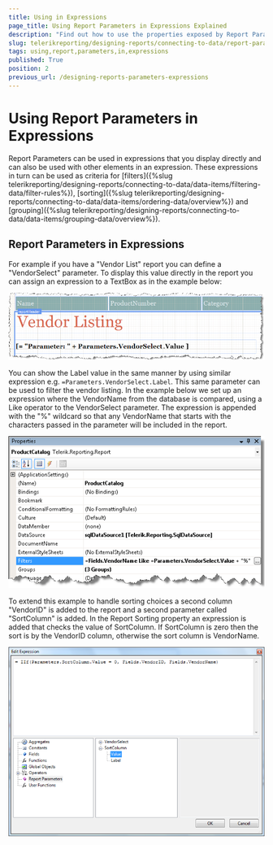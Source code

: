 ```yaml
---
title: Using in Expressions
page_title: Using Report Parameters in Expressions Explained
description: "Find out how to use the properties exposed by Report Parameters in Expressions in Telerik Reporting."
slug: telerikreporting/designing-reports/connecting-to-data/report-parameters/using-report-parameters-in-expressions
tags: using,report,parameters,in,expressions
published: True
position: 2
previous_url: /designing-reports-parameters-expressions
---
```


# Using Report Parameters in Expressions

Report Parameters can be used in expressions that you display directly and can also be used with other elements in an expression. These expressions in turn can be used as criteria for [filters]({%slug telerikreporting/designing-reports/connecting-to-data/data-items/filtering-data/filter-rules%}), [sorting]({%slug telerikreporting/designing-reports/connecting-to-data/data-items/ordering-data/overview%}) and [grouping]({%slug telerikreporting/designing-reports/connecting-to-data/data-items/grouping-data/overview%}).

## Report Parameters in Expressions

For example if you have a "Vendor List" report you can define a "VendorSelect" parameter. To display this value directly in the report you can assign an expression to a TextBox as in the example below:

![Vendor List report with an expression using a VendorSelect parameter value](images/DesignParameters002.png)

You can show the Label value in the same manner by using similar expression e.g. `=Parameters.VendorSelect.Label`. This same parameter can be used to filter the vendor listing. In the example below we set up an expression where the VendorName from the database is compared, using a Like operator to the VendorSelect parameter. The expression is appended with the "%" wildcard so that any VendorName that starts with the characters passed in the parameter will be included in the report.

![Filtering Product Catalog report with an expression where the VendorName from the database is compared, using a Like operator to the VendorSelect parameter](images/DesignParameters003.png)

To extend this example to handle sorting choices a second column "VendorID" is added to the report and a second parameter called "SortColumn" is added. In the Report Sorting property an expression is added that checks the value of SortColumn. If SortColumn is zero then the sort is by the VendorID column, otherwise the sort column is VendorName.

![A Sorting expression that checks the value of Parameter SortColumn. If it is zero the sort is by the VendorID column, otherwise the sort column is VendorName](images/DesignParameters007.png)
